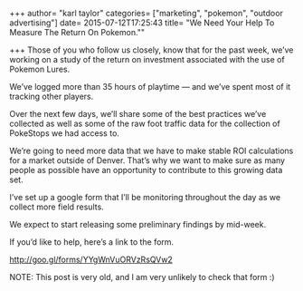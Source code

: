 +++
author= "karl taylor"
categories= ["marketing", "pokemon", "outdoor advertising"]
date= 2015-07-12T17:25:43 
title= "We Need Your Help To Measure The Return On Pokemon.""

+++
Those of you who follow us closely, know that for the past week, we’ve working on a study of the return on investment associated with the use of Pokemon Lures.

 We’ve logged more than 35 hours of playtime — and we’ve spent most of it tracking other players.

 Over the next few days, we’ll share some of the best practices we’ve collected as well as some of the raw foot traffic data for the collection of PokeStops we had access to.

 We’re going to need more data that we have to make stable ROI calculations for a market outside of Denver. That’s why we want to make sure as many people as possible have an opportunity to contribute to this growing data set.

 I’ve set up a google form that I’ll be monitoring throughout the day as we collect more field results.

 We expect to start releasing some preliminary findings by mid-week.

 If you’d like to help, here’s a link to the form.

 <http://goo.gl/forms/YYgWnVuORVzRsQVw2>

 NOTE: This post is very old, and I am very unlikely to check that form :)
